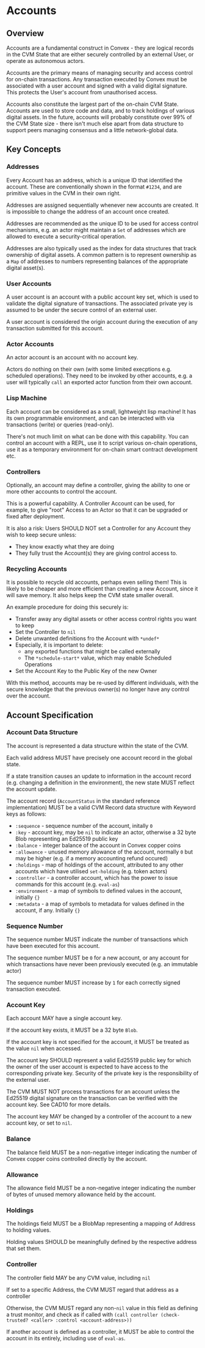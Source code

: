 # Accounts

## Overview

Accounts are a fundamental construct in Convex - they are logical records in the CVM State that are either securely controlled by an external User, or operate as autonomous actors. 

Accounts are the primary means of managing security and access control for on-chain transactions. Any transaction executed by Convex must be associated with a user account and signed with a valid digital signature. This protects the User's account from unauthorised access.

Accounts also constitute the largest part of the on-chain CVM State. Accounts are used to store code and data, and to track holdings of various digital assets. In the future, accounts will probably constitute over 99% of the CVM State size - there isn't much else apart from data structure to support peers managing consensus and a little network-global data.

## Key Concepts

### Addresses

Every Account has an address, which is a unique ID that identified the account. These are conventionally shown in the format `#1234`, and are primitive values in the CVM in their own right.

Addresses are assigned sequentially whenever new accounts are created. It is impossible to change the address of an account once created.

Addresses are recommended as the unique ID to be used for access control mechanisms, e.g. an actor might maintain a `Set` of addresses which are allowed to execute a security-critical operation.

Addresses are also typically used as the index for data structures that track ownership of digital assets. A common pattern is to represent ownership as a `Map` of addresses to numbers representing balances of the appropriate digital asset(s).

### User Accounts

A user account is an account with a public account key set, which is used to validate the digital signature of transactions. The associated private yey is assumed to be under the secure control of an external user. 

A user account is considered the origin account during the execution of any transaction submitted for this account.

### Actor Accounts

An actor account is an account with no account key.

Actors do nothing on their own (with some limited execptions e.g. scheduled operations). They need to be invoked by other accounts, e.g. a user will typically `call` an exported actor function from their own account. 

### Lisp Machine

Each account can be considered as a small, lightweight lisp machine! It has its own programmable environment, and can be interacted with via transactions (write) or queries (read-only).

There's not much limit on what can be done with this capability. You can control an account with a REPL, use it to script various on-chain operations, use it as a temporary environment for on-chain smart contract development etc.

### Controllers

Optionally, an account may define a controller, giving the ability to one or more other accounts to control the account. 

This is a powerful capability. A Controller Account can be used, for example, to give "root" Access to an Actor so that it can be upgraded or fixed after deployment.

It is also a risk: Users SHOULD NOT set a Controller for any Account they wish to keep secure unless:
- They know exactly what they are doing
- They fully trust the Account(s) they are giving control access to.

### Recycling Accounts

It is possible to recycle old accounts, perhaps even selling them! This is likely to be cheaper and more efficient than creating a new Account, since it will save memory. It also helps keep the CVM state smaller overall.

An example procedure for doing this securely is:
- Transfer away any digital assets or other access control rights you want to keep
- Set the Controller to `nil`
- Delete unwanted definitions fro the Account with `*undef*`
- Especially, it is important to delete:
  - any exported functions that might be called externally
  - The `*schedule-start*` value, which may enable Scheduled Operations
- Set the Account Key to the Public Key of the new Owner

With this method, accounts may be re-used by different individuals, with the secure knowledge that the previous owner(s) no longer have any control over the account. 

## Account Specification

### Account Data Structure

The account is represented a data structure within the state of the CVM.

Each valid address MUST have precisely one account record in the global state.

If a state transition causes an update to information in the account record (e.g. changing a definition in the environment), the new state MUST reflect the account update.

The account record (`AccountStatus` in the standard reference implementation) MUST be a valid CVM Record data structure with Keyword keys as follows:
- `:sequence` - sequence number of the account, initally `0`
- `:key` - account key, may be `nil` to indicate an actor, otherwise a 32 byte Blob representing an Ed25519 public key
- `:balance` - integer balance of the account in Convex copper coins
- `:allowance` - unused memory allowance of the account, normally `0` but may be higher (e.g. if a memory accounting refund occured)
- `:holdings` - map of holdings of the account, attributed to any other accounts which have utilised `set-holding` (e.g. token actors)
- `:controller` - a controller account, which has the power to issue commands for this account (e.g. `eval-as`)
- `:environment` - a map of symbols to defined values in the account, initially `{}`
- `:metadata` - a map of symbols to metadata for values defined in the account, if any. Initially `{}`

### Sequence Number

The sequence number MUST indicate the number of transactions which have been executed for this account.

The sequence number MUST be `0` for a new account, or any account for which transactions have never been previously executed (e.g. an immutable actor)

The sequence number MUST increase by `1` for each correctly signed transaction executed.

### Account Key

Each account MAY have a single account key.

If the account key exists, it MUST be a 32 byte `Blob`.

If the account key is not specified for the account, it MUST be treated as the value `nil` when accessed.

The account key SHOULD represent a valid Ed25519 public key for which the owner of the user account is expected to have access to the corresponding private key. Security of the private key is the responsibility of the external user.

The CVM MUST NOT process transactions for an account unless the Ed25519 digital signature on the transaction can be verified with the account key. See CAD10 for more details.

The account key MAY be changed by a controller of the account to a new account key, or set to `nil`.

### Balance

The balance field MUST be a non-negative integer indicating the number of Convex copper coins controlled directly by the account.

### Allowance

The allowance field MUST be a non-negative integer indicating the number of bytes of unused memory allowance held by the account.

### Holdings

The holdings field MUST be a BlobMap representing a mapping of Address to holding values. 

Holding values SHOULD be meaningfully defined by the respective address that set them.

### Controller

The controller field MAY be any CVM value, including `nil` 

If set to a specific Address, the CVM MUST regard that address as a controller

Otherwise, the CVM MUST regard any non-`nil` value in this field as defining a trust monitor, and check as if called with `(call controller (check-trusted? <caller> :control <account-address>))`

If another account is defined as a controller, it MUST be able to control the account in its entirely, including use of `eval-as`.


